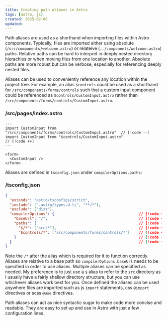 ```yaml
---
title: Creating path aliases in Astro
tags: [astro, js]
created: 2025-02-06
updated:
---
```


Path aliases are used as a shorthand when importing files within Astro components. Typically, files are imported either
using absolute (`/src/components/welcome.astro`) or relateive (`../components/welcome.astro`) paths. Relative paths can
be hard to interpret in deeply nested directory hierachies or when moving files from one location to another. Absolute
paths are more robust but can be verbose, especially for referencing deeply nested files.

Aliases can be used to conveniently reference any location within the project tree. For example, an alias
`$controls` could be used as a shorthand for `/src/components/forms/controls` such that a custom input component could
be referenced as `$controls/CustomInput.astro` rather than `/src/components/forms/controls/CustomInput.astro`.

### /src/pages/index.astro
```astro
---
import CustomInput from "/src/components/forms/controls/CustomInput.astro"  // [!code --]
import CustomInput from "$controls/CustomInput.astro"                       // [!code ++]
---

<form>
  <CustomInput />
</form>
```

Aliases are defined in `tsconfig.json` under `compilerOptions.paths`:

### /tsconfig.json
```json
{
  "extends": "astro/tsconfigs/strict",
  "include": [".astro/types.d.ts", "**/*"],
  "exclude": ["dist"],
  "compilerOptions": {                                      // [!code ++]
    "baseUrl": "/",                                         // [!code ++]
    "paths": {                                              // [!code ++]
      "$/*": ["src/*"],                                     // [!code ++]
      "$controls/*": ["src/components/forms/controls/*"]    // [!code ++]
    }                                                       // [!code ++]
  }                                                         // [!code ++]
}
```

Note the `/*` after the alias which is required for it to function correctly. Aliases are relative to a base path so
`compilerOptions.baseUrl` needs to be specified in order to use aliases. Multiple aliases can be specified as needed. My preference is to just use a `$` alias to refer to the `src` directory as I usually have a fairly shallow directory
structure, but you can use whichever aliases work best for you. Once defined the aliases can be used anywhere files are imported such as js `import` statements, css `@import` directives or scss `@use` directives.

Path aliases can act as nice syntactic sugar to make code more concise and readable. They are easy to set up and use in
Astro with just a few configuration lines.
